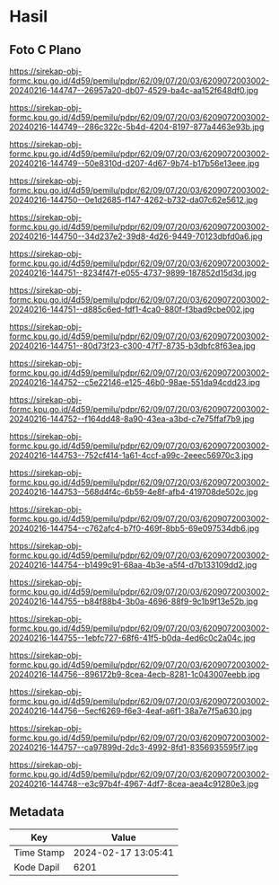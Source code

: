 # Hasil

## Foto C Plano

https://sirekap-obj-formc.kpu.go.id/4d59/pemilu/pdpr/62/09/07/20/03/6209072003002-20240216-144747--26957a20-db07-4529-ba4c-aa152f648df0.jpg

https://sirekap-obj-formc.kpu.go.id/4d59/pemilu/pdpr/62/09/07/20/03/6209072003002-20240216-144749--286c322c-5b4d-4204-8197-877a4463e93b.jpg

https://sirekap-obj-formc.kpu.go.id/4d59/pemilu/pdpr/62/09/07/20/03/6209072003002-20240216-144749--50e8310d-d207-4d67-9b74-b17b56e13eee.jpg

https://sirekap-obj-formc.kpu.go.id/4d59/pemilu/pdpr/62/09/07/20/03/6209072003002-20240216-144750--0e1d2685-f147-4262-b732-da07c62e5612.jpg

https://sirekap-obj-formc.kpu.go.id/4d59/pemilu/pdpr/62/09/07/20/03/6209072003002-20240216-144750--34d237e2-39d8-4d26-9449-70123dbfd0a6.jpg

https://sirekap-obj-formc.kpu.go.id/4d59/pemilu/pdpr/62/09/07/20/03/6209072003002-20240216-144751--8234f47f-e055-4737-9899-187852d15d3d.jpg

https://sirekap-obj-formc.kpu.go.id/4d59/pemilu/pdpr/62/09/07/20/03/6209072003002-20240216-144751--d885c6ed-fdf1-4ca0-880f-f3bad9cbe002.jpg

https://sirekap-obj-formc.kpu.go.id/4d59/pemilu/pdpr/62/09/07/20/03/6209072003002-20240216-144751--80d73f23-c300-47f7-8735-b3dbfc8f63ea.jpg

https://sirekap-obj-formc.kpu.go.id/4d59/pemilu/pdpr/62/09/07/20/03/6209072003002-20240216-144752--c5e22146-e125-46b0-98ae-551da94cdd23.jpg

https://sirekap-obj-formc.kpu.go.id/4d59/pemilu/pdpr/62/09/07/20/03/6209072003002-20240216-144752--f164dd48-8a90-43ea-a3bd-c7e75ffaf7b9.jpg

https://sirekap-obj-formc.kpu.go.id/4d59/pemilu/pdpr/62/09/07/20/03/6209072003002-20240216-144753--752cf414-1a61-4ccf-a99c-2eeec56970c3.jpg

https://sirekap-obj-formc.kpu.go.id/4d59/pemilu/pdpr/62/09/07/20/03/6209072003002-20240216-144753--568d4f4c-6b59-4e8f-afb4-419708de502c.jpg

https://sirekap-obj-formc.kpu.go.id/4d59/pemilu/pdpr/62/09/07/20/03/6209072003002-20240216-144754--c762afc4-b7f0-469f-8bb5-69e097534db6.jpg

https://sirekap-obj-formc.kpu.go.id/4d59/pemilu/pdpr/62/09/07/20/03/6209072003002-20240216-144754--b1499c91-68aa-4b3e-a5f4-d7b133109dd2.jpg

https://sirekap-obj-formc.kpu.go.id/4d59/pemilu/pdpr/62/09/07/20/03/6209072003002-20240216-144755--b84f88b4-3b0a-4696-88f9-9c1b9f13e52b.jpg

https://sirekap-obj-formc.kpu.go.id/4d59/pemilu/pdpr/62/09/07/20/03/6209072003002-20240216-144755--1ebfc727-68f6-41f5-b0da-4ed6c0c2a04c.jpg

https://sirekap-obj-formc.kpu.go.id/4d59/pemilu/pdpr/62/09/07/20/03/6209072003002-20240216-144756--896172b9-8cea-4ecb-8281-1c043007eebb.jpg

https://sirekap-obj-formc.kpu.go.id/4d59/pemilu/pdpr/62/09/07/20/03/6209072003002-20240216-144756--5ecf6269-f6e3-4eaf-a6f1-38a7e7f5a630.jpg

https://sirekap-obj-formc.kpu.go.id/4d59/pemilu/pdpr/62/09/07/20/03/6209072003002-20240216-144757--ca97899d-2dc3-4992-8fd1-8356935595f7.jpg

https://sirekap-obj-formc.kpu.go.id/4d59/pemilu/pdpr/62/09/07/20/03/6209072003002-20240216-144748--e3c97b4f-4967-4df7-8cea-aea4c91280e3.jpg


## Metadata

| Key        | Value               |
| ---------- | ------------------- |
| Time Stamp | 2024-02-17 13:05:41 |
| Kode Dapil | 6201                |



